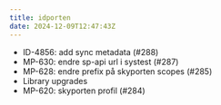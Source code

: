 ```yaml
---
title: idporten
date: 2024-12-09T12:47:43Z
---
```

- ID-4856: add sync metadata (#288)
- MP-630: endre sp-api url i systest (#287)
- MP-628: endre prefix på skyporten scopes (#285)
- Library upgrades
- MP-620: skyporten profil (#284)

